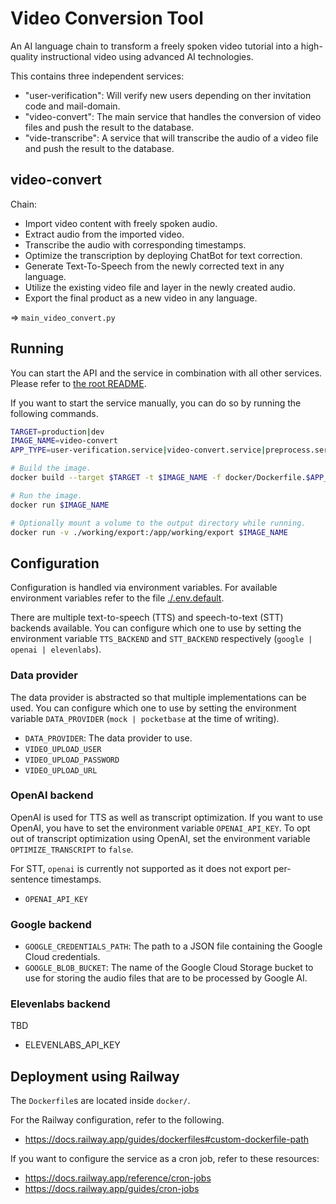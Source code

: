 # Video Conversion Tool

An AI language chain to transform a freely spoken video tutorial into a high-quality instructional video using advanced AI technologies.

This contains three independent services:
- "user-verification": Will verify new users depending on ther invitation code and mail-domain.
- "video-convert": The main service that handles the conversion of video files and push the result to the database.
- "vide-transcribe": A service that will transcribe the audio of a video file and push the result to the database.

## video-convert

Chain:

- Import video content with freely spoken audio.
- Extract audio from the imported video.
- Transcribe the audio with corresponding timestamps.
- Optimize the transcription by deploying ChatBot for text correction.
- Generate Text-To-Speech from the newly corrected text in any language.
- Utilize the existing video file and layer in the newly created audio.
- Export the final product as a new video in any language.

=> `main_video_convert.py`

## Running

You can start the API and the service in combination with all other services. Please refer to [the root README](../README.md).

If you want to start the service manually, you can do so by running the following commands.

```sh
TARGET=production|dev
IMAGE_NAME=video-convert
APP_TYPE=user-verification.service|video-convert.service|preprocess.service

# Build the image.
docker build --target $TARGET -t $IMAGE_NAME -f docker/Dockerfile.$APP_TYPE

# Run the image.
docker run $IMAGE_NAME

# Optionally mount a volume to the output directory while running.
docker run -v ./working/export:/app/working/export $IMAGE_NAME
```

## Configuration

Configuration is handled via environment variables. For available environment variables refer to the file [./.env.default](`.env.default`).

There are multiple text-to-speech (TTS) and speech-to-text (STT) backends available. You can configure which one to use by setting the environment variable `TTS_BACKEND` and `STT_BACKEND` respectively (`google | openai | elevenlabs`).

### Data provider

The data provider is abstracted so that multiple implementations can be used. You can configure which one to use by setting the environment variable `DATA_PROVIDER` (`mock | pocketbase` at the time of writing).

- `DATA_PROVIDER`: The data provider to use.
- `VIDEO_UPLOAD_USER`
- `VIDEO_UPLOAD_PASSWORD`
- `VIDEO_UPLOAD_URL`

### OpenAI backend

OpenAI is used for TTS as well as transcript optimization. If you want to use OpenAI, you have to set the environment variable `OPENAI_API_KEY`. To opt out of transcript optimization using OpenAI, set the environment variable `OPTIMIZE_TRANSCRIPT` to `false`.

For STT, `openai` is currently not supported as it does not export per-sentence timestamps.

- `OPENAI_API_KEY`

### Google backend

- `GOOGLE_CREDENTIALS_PATH`: The path to a JSON file containing the Google Cloud credentials.
- `GOOGLE_BLOB_BUCKET`: The name of the Google Cloud Storage bucket to use for storing the audio files that are to be processed by Google AI.

### Elevenlabs backend

TBD

- ELEVENLABS_API_KEY

## Deployment using Railway

The `Dockerfile`s are located inside `docker/`.

For the Railway configuration, refer to the following.

- https://docs.railway.app/guides/dockerfiles#custom-dockerfile-path

If you want to configure the service as a cron job, refer to these resources:

- https://docs.railway.app/reference/cron-jobs
- https://docs.railway.app/guides/cron-jobs
